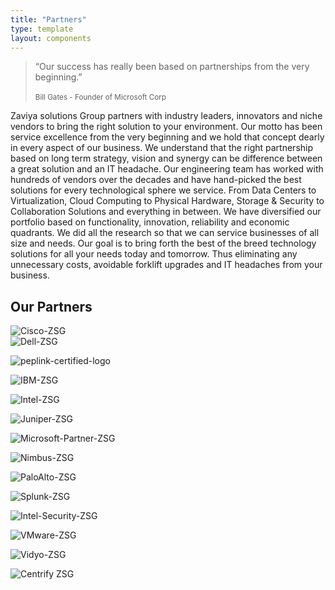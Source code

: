 ```yaml
---
title: "Partners"
type: template
layout: components
---
```


<div class="section section-frontpage">
  <div class="container">
    <div class="content-center text-center">
      <blockquote>
        <p class="blockquote blockquote-primary">
          “Our success has really been based on partnerships from the very beginning.”
          <br>
          <br>
          <small>
            Bill Gates - Founder of Microsoft Corp
          </small>
        </p>
      </blockquote>
      <div class="content-center text-center col-md-12 col-lg-12">
        <p>Zaviya solutions Group partners with industry leaders, innovators and niche vendors to bring the right solution to your environment. Our motto has been service excellence from the very beginning and we hold that concept dearly in every aspect of our business. We understand that the right partnership based on long term strategy, vision and synergy can be difference between a great solution and an IT headache. Our engineering team has worked with hundreds of vendors over the decades and have hand-picked the best solutions for every technological sphere we service. From Data Centers to Virtualization, Cloud Computing to Physical Hardware, Storage & Security to Collaboration Solutions and everything in between. We have diversified our portfolio based on functionality, innovation, reliability and economic quadrants. We did all the research so that we can service businesses of all size and needs. Our goal is to bring forth the best of the breed technology solutions for all your needs today and tomorrow. Thus eliminating any unnecessary costs, avoidable forklift upgrades and IT headaches from your business.</p>
      </div>
    </div>
  </div>
</div>
<div class="section section-team text-center">
  <div class="container">
    <h2 class="title">Our Partners</h2>
    <div class="team">
      <div class="row">
        <div class="col-md-3">
          <div class="team-player">
            <img src="https://res.cloudinary.com/zaviya/image/upload/v1527873785/ZSG-web/logos/Cisco-ZSG.png" alt="Cisco-ZSG" class=" img-fluid rounded">
          </div>
        </div>
        <div class="col-md-3">
          <div class="team-player">
            <img src="https://res.cloudinary.com/zaviya/image/upload/v1527873773/ZSG-web/logos/Dell-ZSG.png" alt="Dell-ZSG" class=" img-fluid rounded">
          </div>
        </div>
        <div class="col-md-3">
          <div class="team-player">
            <p>  <img src="https://res.cloudinary.com/zaviya/image/upload/v1527872579/ZSG-web/logos/peplink-certified-logo.jpg" alt="peplink-certified-logo" class=" img-fluid rounded">
            </p>
          </div>
        </div>
        <div class="col-md-3">
          <div class="team-player">
            <p>  <img src="https://res.cloudinary.com/zaviya/image/upload/v1527873245/ZSG-web/logos/IBM-ZSG.png" alt="IBM-ZSG" class=" img-fluid rounded">
            </p>
          </div>
        </div>
        <div class="col-md-3">
          <div class="team-player">
            <p>  <img src="https://res.cloudinary.com/zaviya/image/upload/v1527873177/ZSG-web/logos/Intel-ZSG.png" alt="Intel-ZSG" class=" img-fluid rounded">
            </p>
          </div>
        </div>
        <div class="col-md-3">
          <div class="team-player">
            <p>  <img src="https://res.cloudinary.com/zaviya/image/upload/v1527873148/ZSG-web/logos/Juniper-ZSG.png" alt="Juniper-ZSG" class=" img-fluid rounded">
            </p>
          </div>
        </div>
        <div class="col-md-3">
          <div class="team-player">
            <p>    <img src="https://res.cloudinary.com/zaviya/image/upload/v1527873120/ZSG-web/logos/Microsoft-Partner-ZSG.png" alt="Microsoft-Partner-ZSG" class=" img-fluid rounded">
            </p>
          </div>
        </div>
        <div class="col-md-3">
          <div class="team-player">
            <p>  <img src="https://res.cloudinary.com/zaviya/image/upload/v1527873093/ZSG-web/logos/Nimbus-ZSG.png" alt="Nimbus-ZSG" class=" img-fluid rounded">
            </p>
          </div>
        </div>
        <div class="col-md-3">
          <div class="team-player">
            <p>  <img src="https://res.cloudinary.com/zaviya/image/upload/v1527873067/ZSG-web/logos/PaloAlto-ZSG.png" alt="PaloAlto-ZSG" class=" img-fluid rounded">
            </p>
          </div>
        </div>
        <div class="col-md-3">
          <div class="team-player">
            <p>  <img src="https://res.cloudinary.com/zaviya/image/upload/v1527873009/ZSG-web/logos/Splunk-ZSG.png" alt="Splunk-ZSG" class=" img-fluid rounded">
            </p>
          </div>
        </div>
        <div class="col-md-3">
          <div class="team-player">
            <p>  <img src="https://res.cloudinary.com/zaviya/image/upload/v1527873208/ZSG-web/logos/Intel-Security-ZSG.png" alt="Intel-Security-ZSG" class=" img-fluid rounded">
            </p>
          </div>
        </div>
        <div class="col-md-3">
          <div class="team-player">
            <p>  <img src="https://res.cloudinary.com/zaviya/image/upload/v1527872983/ZSG-web/logos/VMware-ZSG.png" alt="VMware-ZSG" class=" img-fluid rounded">
            </p>
          </div>
        </div>
        <div class="col-md-3">
          <div class="team-player">
            <p>    <img src="https://res.cloudinary.com/zaviya/image/upload/v1527872920/ZSG-web/logos/Vidyo-ZSG.png" alt="Vidyo-ZSG" class=" img-fluid rounded">
            </p>
          </div>
        </div>
        <div class="col-md-3">
          <div class="team-player">
            <p>  <img src="https://res.cloudinary.com/zaviya/image/upload/v1527873796/ZSG-web/logos/CentrifyZSG.png" alt="Centrify ZSG" class=" img-fluid rounded">
            </p>
          </div>
        </div>
      </div>
    </div>
  </div>
</div>
